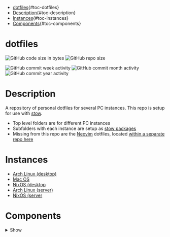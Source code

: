 -   [dotfiles](#dotfiles){#toc-dotfiles}
-   [Description](#description){#toc-description}
-   [Instances](#instances){#toc-instances}
-   [Components](#components){#toc-components}

# dotfiles

![GitHub code size in
bytes](https://img.shields.io/github/languages/code-size/smashblu/dotfiles)
![GitHub repo
size](https://img.shields.io/github/repo-size/smashblu/dotfiles)

![GitHub commit week
activity](https://img.shields.io/github/commit-activity/w/smashblu/dotfiles)
![GitHub commit month
activity](https://img.shields.io/github/commit-activity/m/smashblu/dotfiles)
![GitHub commit year
activity](https://img.shields.io/github/commit-activity/y/smashblu/dotfiles)

# Description

A repository of personal dotfiles for several PC instances. This repo is
setup for use with [stow](https://www.gnu.org/software/stow/).

-   Top level folders are for different PC instances
-   Subfolders with each instance are setup as [stow
    packages](https://www.gnu.org/software/stow/manual/stow.html#Installing-Packages)
-   Missing from this repo are the [Neovim](https://neovim.io/)
    dotfiles, located [within a separate repo
    here](https://github.com/smashblu/kickstart.nvim)

# Instances

-   [Arch Linux (desktop)]()
-   [Mac OS]()
-   [NixOS (desktop]()
-   [Arch Linux (server)]()
-   [NixOS (server]()

# Components

<details>
<summary>Show</summary>

-   zsh

</details>
